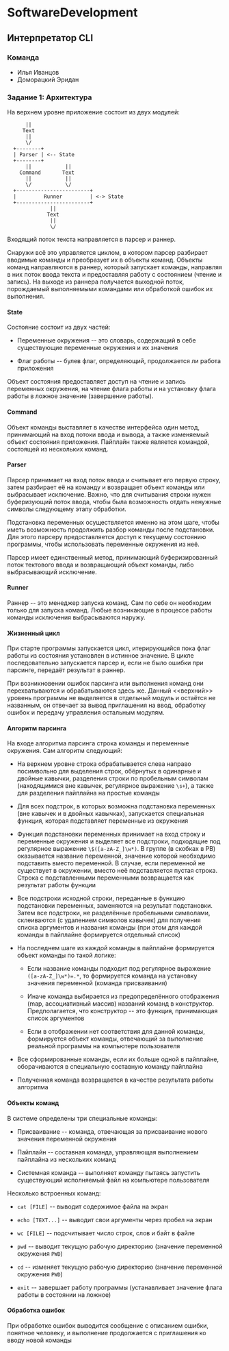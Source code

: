 # SoftwareDevelopment

## Интерпретатор CLI

### Команда

- Илья Иванцов
- Доморацкий Эридан

### Задание 1: Архитектура

На верхнем уровне приложение состоит из двух модулей:

```
      ||
     Text
      ||
      \/
  +--------+
  | Parser | <-- State
  +--------+
      ||           ||
    Command       Text
      ||           ||
      \/           \/
  +------------------------+
  |         Runner         | <-> State
  +------------------------+
              ||
             Text
              ||
              \/
```

Входящий поток текста направляется в парсер и раннер.

Снаружи всё это управляется циклом, в котором парсер разбирает вводимые команды и преобразует их
в объекты команд. Объекты команд направляются в раннер, который запускает команды, направляя в них
поток ввода текста и предоставляя работу с состоянием (чтение и запись). На выходе из раннера
получается выходной поток, порождаемый выполняемыми командами или обработкой ошибок их выполнения.

#### State

Состояние состоит из двух частей:

- Переменные окружения -- это словарь, содержащий в себе существующие переменные окружения и их
значения

- Флаг работы -- булев флаг, определяющий, продолжается ли работа приложения

Объект состояния предоставляет доступ на чтение и запись переменных окружения, на чтение флага
работы и на установку флага работы в ложное значение (завершение работы).

#### Command

Объект команды выставляет в качестве интерфейса один метод, принимающий на вход потоки ввода и
вывода, а также изменяемый объект состояния приложения. Пайплайн также является командой,
состоящей из нескольких команд.

#### Parser

Парсер принимает на вход поток ввода и считывает его первую строку, затем разбирает её на команду
и возвращает объект команды или выбрасывает исключение. Важно, что для считывания строки нужен
буферизующий поток ввода, чтобы была возможность отдать ненужные символы следующему этапу
обработки.

Подстановка переменных осуществляется именно на этом шаге, чтобы иметь возможность продолжить
разбор команды после подстановки. Для этого парсеру предоставляется доступ к текущему состоянию
программы, чтобы использовать переменные окружения из неё.

Парсер имеет единственный метод, принимающий буферизированный поток тектового ввода и возвращающий
объект команды, либо выбрасывающий исключение.

#### Runner

Раннер -- это менеджер запуска команд. Сам по себе он необходим только для запуска команд.
Любые возникающие в процессе работы команды исключения выбрасываются наружу.

#### Жизненный цикл

При старте программы запускается цикл, итерирующийся пока флаг работы из состояния установлен в
истинное значение. В цикле последовательно запускается парсер и, если не было ошибки при парсинге,
передаёт результат в раннер.

При возникновении ошибок парсинга или выполнения команд они перехватываются и обрабатываются
здесь же. Данный <<верхний>> уровень программы не выделяется в отдельный модуль и остаётся
не названным, он отвечает за вывод приглашения на ввод, обработку ошибок и передачу управления
остальным модулям.

#### Алгоритм парсинга

На входе алгоритма парсинга строка команды и переменные окружения.
Сам алгоритм следующий:

- На верхнем уровне строка обрабатывается слева направо посимвольно для выделения строк, обёрнутых
в одинарные и двойные кавычки, разделения строки по пробельным символам (находящимися вне кавычек,
регулярное выражение `\s+`), а также для разделения пайплайна на простые команды

- Для всех подстрок, в которых возможна подстановка переменных (вне кавычек и в двойных кавычках),
запускается специальная функция, которая подставляет переменные из окружения

- Функция подстановки переменных принимает на вход строку и переменные окружения и выделяет все
подстроки, подходящие под регулярное выражение `\$([a-zA-Z_]\w*)`. В группе (в скобках в РВ)
оказывается название переменной, значение которой необходимо подставить вместо переменной.
В случае, если переменной не существует в окружении, вместо неё подставляется пустая строка.
Строка с подставленными переменными возвращается как результат работы функции

- Все подстроки исходной строки, переданные в функцию подстановки переменных, заменяются на
результат подстановки. Затем все подстроки, не разделённые пробельными символами, склеиваются
(с удалением символов кавычек) для получения списка аргументов и названия команды (при этом для
каждой команды в пайплайне формируется отдельный список)

- На последнем шаге из каждой команды в пайплайне формируется объект команды по такой логике:

  - Если название команды подходит под регулярное выражение `([a-zA-Z_]\w*)=.*`, то формируется
  команда на установку значения переменной (команда присваивания)

  - Иначе команда выбирается из предопределённого отображения (map, ассоциативный массив) названий
  команд в конструктор. Предполагается, что конструктор -- это функция, принимающая список
  аргументов

  - Если в отображении нет соответствия для данной команды, формируется объект команды, отвечающий
  за выполнение реальной программы на компьютере пользователя

- Все сформированные команды, если их больше одной в пайплайне, оборачиваются в специальную
составную команду пайплайна

- Полученная команда возвращается в качестве результата работы алгоритма

#### Объекты команд

В системе определены три специальные команды:

- Присваивание -- команда, отвечающая за присваивание нового значения переменной окружения

- Пайплайн -- составная команда, управляющая выполнением пайплайна из нескольких команд

- Системная команда -- выполняет команду пытаясь запустить существующий исполняемый файл на
компьютере пользователя

Несколько встроенных команд:

- `cat [FILE]` -- выводит содержимое файла на экран

- `echo [TEXT...]` -- выводит свои аргументы через пробел на экран

- `wc [FILE]` -- подсчитывает число строк, слов и байт в файле

- `pwd` -- выводит текущую рабочую директорию (значение переменной окружения `PWD`)

- `cd` -- изменяет текущую рабочую директорию (значение переменной окружения `PWD`)

- `exit` -- завершает работу программы (устанавливает значение флага работы в состоянии на ложное)

#### Обработка ошибок

При обработке ошибок выводится сообщение с описанием ошибки, понятное человеку, и выполнение
продолжается с приглашения ко вводу новой команды
